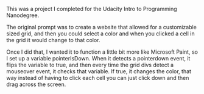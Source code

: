 This was a project I completed for the Udacity Intro to Programming Nanodegree.

The original prompt was to create a website that allowed for a customizable
sized grid, and then you could select a color and when you clicked a cell in
the grid it would change to that color.

Once I did that, I wanted it to function a little bit more like Microsoft
Paint, so I set up a variable pointerIsDown. When it detects a pointerdown
event, it flips the variable to true, and then every time the grid divs detect
a mouseover event, it checks that variable. If true, it changes the color, that
way instead of having to click each cell you can just click down and then drag
across the screen.
